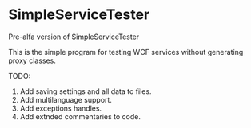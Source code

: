 # SimpleServiceTester
Pre-alfa version of SimpleServiceTester

This is the simple program for testing WCF services without generating proxy classes.

TODO:
1. Add saving settings and all data to files.
2. Add multilanguage support.
3. Add exceptions handles.
4. Add extnded commentaries to code.
